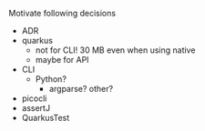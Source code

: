 Motivate following decisions

- ADR
- quarkus
  - not for CLI! 30 MB even when using native
  - maybe for API
- CLI
  - Python?
    - argparse? other?
- picocli
- assertJ
- QuarkusTest